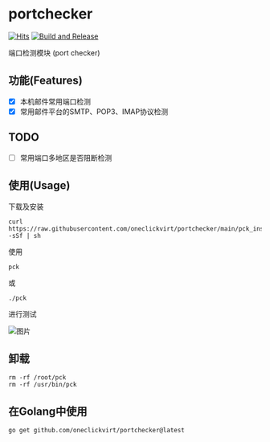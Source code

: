 # portchecker

[![Hits](https://hits.seeyoufarm.com/api/count/incr/badge.svg?url=https%3A%2F%2Fgithub.com%2Foneclickvirt%2Fportchecker&count_bg=%2323E01C&title_bg=%23555555&icon=sonarcloud.svg&icon_color=%23E7E7E7&title=hits&edge_flat=false)](https://hits.seeyoufarm.com) [![Build and Release](https://github.com/oneclickvirt/portchecker/actions/workflows/main.yaml/badge.svg)](https://github.com/oneclickvirt/portchecker/actions/workflows/main.yaml)

端口检测模块 (port checker)

## 功能(Features)

- [x] 本机邮件常用端口检测
- [x] 常用邮件平台的SMTP、POP3、IMAP协议检测

## TODO

- [ ] 常用端口多地区是否阻断检测 

## 使用(Usage)

下载及安装

```
curl https://raw.githubusercontent.com/oneclickvirt/portchecker/main/pck_install.sh -sSf | sh
```

使用

```
pck
```

或

```
./pck
```

进行测试

![图片](https://github.com/oneclickvirt/portchecker/assets/103393591/666f231b-09ba-4c3f-8cf9-c30f43365ddf)


## 卸载

```
rm -rf /root/pck
rm -rf /usr/bin/pck
```

## 在Golang中使用

```
go get github.com/oneclickvirt/portchecker@latest
```
